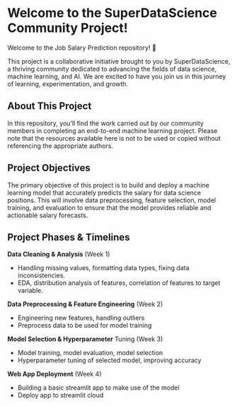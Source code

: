 # Welcome to the SuperDataScience Community Project!
Welcome to the Job Salary Prediction repository! 🎉

This project is a collaborative initiative brought to you by SuperDataScience, a thriving community dedicated to advancing the fields of data science, machine learning, and AI. We are excited to have you join us in this journey of learning, experimentation, and growth.

## About This Project
In this repository, you’ll find the work carried out by our community members in completing an end-to-end machine learning project. Please note that the resources available here is not to be used or copied without referencing the appropriate authors.

## Project Objectives
The primary objective of this project is to build and deploy a machine learning model that accurately predicts the salary for data science positions. This will involve data preprocessing, feature selection, model training, and evaluation to ensure that the model provides reliable and actionable salary forecasts.

## Project Phases & Timelines
**Data Cleaning & Analysis** (Week 1)
- Handling missing values, formatting data types, fixing data inconsistencies.
- EDA, distribution analysis of features, correlation of features to target variable.

**Data Preprocessing & Feature Engineering** (Week 2)
- Engineering new features, handling outliers
- Preprocess data to be used for model training

**Model Selection & Hyperparameter** Tuning (Week 3)
- Model training, model evaluation, model selection
- Hyperparameter tuning of selected model, improving accuracy

**Web App Deployment** (Week 4)
- Building a basic streamlit app to make use of the model
- Deploy app to streamlit cloud
